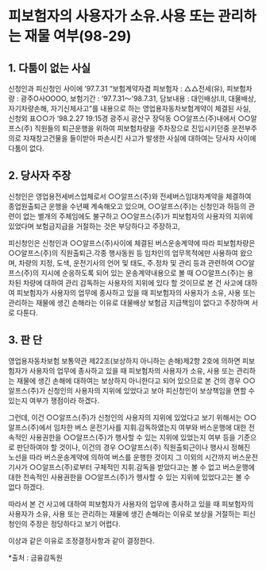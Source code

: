 # 피보험자의 사용자가 소유.사용 또는 관리하는 재물 여부(98-29)

## 1. 다툼이 없는 사실

신청인과 피신청인 사이에 ’97.7.31 “보험계약자겸 피보험자 : △△전세(유),
피보험차량 : 광주O사OOOO, 보험기간 : ’97.7.31～'98.7.31, 담보내용 : 대인배상I․Ⅱ, 대물배상, 자기차량손해, 자기신체사고”를 내용으로 하는 영업용자동차보험계약이 체결된 사실, 신청외 표○○가 ‘98.2.27 19:15경 광주시 광산구 장덕동 ○○알프스(주)내에서 ○○알프스(주) 직원들의 퇴근운행을 위하여 피보험차량을 주차장으로 진입시키던중 운전부주의로 자재창고건물을 들이받아 파손시킨 사고가 발생한 사실에 대하여는 당사자 사이에 다툼이 없다.

## 2. 당사자 주장

신청인은 영업용전세버스업체로서 ○○알프스(주)와 전세버스임대차계약을 체결하여 종업원출퇴근 운행을 수년째 계속해오고 있으며, ○○알프스(주)는 신청인과 하등의 관련이 없는 별개의 주체임에도 불구하고 ○○알프스(주)가 피보험자의 사용자의 지위에 있었다며 보험금지급을 거절하는 것은 부당하다고 주장하고,  
  
피신청인은 신청인과 ○○알프스(주)사이에 체결된 버스운송계약에 따라 피보험차량은 ○○알프스(주)의 직원출퇴근․각종 행사동원 등 임차인의 업무목적에만 사용하여 왔으며, 차량의 지정, 도색, 운전기사의 언어 및 태도, 주․정차 및 관리 등과 관련하여 ○○알프스(주)의 지시에 순응하도록 되어 있는 운송계약내용으로 볼 때 ○○알프스(주)는 용차된 차량에 대하여 관리 감독하는 사용자의 지위에 있다 할 것이므로 본 건 사고에 대하여 피보험자가 사용자의 업무에 종사하고 있을 때 피보험자의 사용자가 소유, 사용 또는 관리하는 재물에 생긴 손해라는 이유로 대물배상 보험금 지급책임이 없다고 주장하며 서로 다툰다.

## 3. 판  단

영업용자동차보험 보통약관 제22조(보상하지 아니하는 손해)제2항 2호에 의하면 피보험자가 사용자의 업무에 종사하고 있을 때 피보험자의 사용자가 소유, 사용 또는 관리하는 재물에 생긴 손해에 대하여는 보상하지 아니한다고 되어 있으므로 본 건의 경우 ○○알프스(주)가 신청인의 사용자의 지위에 있었다고 보아 피신청인이 보상책임을 면할 수 있는지 여부가 쟁점이라 하겠다.
  
그런데, 이건 ○○알프스(주)가 신청인의 사용자의 지위에 있었다고 보기 위해서는 ○○알프스(주)에서 임차한 버스 운전기사를 지휘․감독하였는지 여부와 버스운행에 대한 전속적인 사용권한을 ○○알프스(주)가 행사할 수 있는 지위에 있었는지 여부 등을 기준으로 판단하여야 할 것이나, 이건의 경우 ○○알프스(주) 직원출퇴근이나 행사시 정해진 노선을 따라 버스운송계약에 의하여 버스를 운행한 것이지 그 이외의 시간까지 버스운전기사가 ○○알프스(주)로부터 구체적인 지휘․감독을 받았다고는 볼 수 없고 버스운행에 대한 전속적인 사용권한을 ○○알프스(주)가 행사할 수 있는 지위에 있었다고는 볼 수 없다 하겠다.

따라서 본 건 사고에 대하여 피보험자가 사용자의 업무에 종사하고 있을 때 피보험자의 사용자가 소유, 사용 또는 관리하는 재물에 생긴 손해라는 이유로 보상을 거절하는 피신청인의 주장은 정당하다고 보기 어렵다.

이상과 같은 이유로 조정결정사항과 같이 결정한다.

*출처 : 금융감독원
